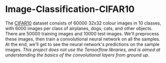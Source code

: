 # Image-Classification-CIFAR10
The [CIFAR10](https://www.cs.toronto.edu/~kriz/cifar.html) dataset consists of 60000 32x32 colour images in 10 classes, with 6000 images per class of airplanes, dogs, cats, and other objects. There are 50000 training images and 10000 test images. We'll preprocess these images, then train a convolutional neural network on all the samples. At the end, we'll get to see the neural network's predictions on the sample images.
*This project does not use the Tensorflow libraries, and is aimed at understanding the basics of the convolutional layers from ground up.* 
